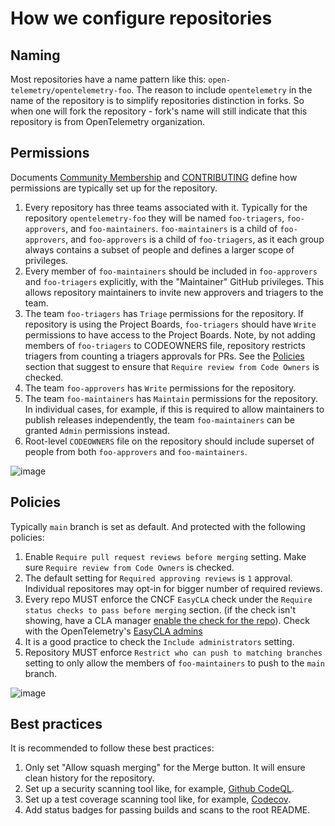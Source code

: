 # How we configure repositories

## Naming

Most repositories have a name pattern like this:
`open-telemetry/opentelemetry-foo`. The reason to include `opentelemetry` in the
name of the repository is to simplify repositories distinction in forks. So when
one will fork the repository - fork's name will still indicate that this
repository is from OpenTelemetry organization.

## Permissions

Documents [Community Membership](../community-membership.md) and
[CONTRIBUTING](../CONTRIBUTING.md) define how permissions are typically set up
for the repository.

1. Every repository has three teams associated with it. Typically for the
   repository `opentelemetry-foo` they will be named `foo-triagers`, `foo-approvers`,
   and `foo-maintainers`. `foo-maintainers` is a child of `foo-approvers`, and 
   `foo-approvers` is a child of `foo-triagers`, as it each group always contains 
   a subset of people and defines a larger scope of privileges.
2. Every member of `foo-maintainers` should be included in
   `foo-approvers` and `foo-triagers` explicitly, with the "Maintainer" GitHub 
   privileges. This allows repository maintainers to invite new approvers and 
   triagers to the team.
3. The team `foo-triagers` has `Triage` permissions for the repository. If repository
   is using the Project Boards, `foo-triagers` should have `Write` permissions to
   have access to the Project Boards. Note, by not adding members of `foo-triagers` to
   CODEOWNERS file, repository restricts triagers from counting a triagers approvals for
   PRs. See the [Policies](#policies) section that suggest to ensure that `Require
   review from Code Owners` is checked.
4. The team `foo-approvers` has `Write` permissions for the repository.
5. The team `foo-maintainers` has `Maintain` permissions for the
   repository.
   In individual cases, for example, if this is required to allow maintainers to publish releases independently,
   the team `foo-maintainers` can be granted `Admin` permissions instead.
6. Root-level `CODEOWNERS` file on the repository should include superset of
   people from both `foo-approvers` and `foo-maintainers`.

![image](https://user-images.githubusercontent.com/9950081/57563719-d7b6b300-7355-11e9-9ebb-3c4f549336bc.png)

## Policies

Typically `main` branch is set as default. And protected with the following
policies:

1. Enable `Require pull request reviews before merging` setting. Make sure
   `Require review from Code Owners` is checked.
2. The default setting for `Required approving reviews` is `1` approval. Individual 
   repositores may opt-in for bigger number of required reviews.
3. Every repo MUST enforce the CNCF `EasyCLA` check under the
   `Require status checks to pass before merging` section. (if the check isn't
   showing, have a CLA manager [enable the check for the
   repo](https://project.lfcla.com/#/project/a0941000002wBz4AAE/cla)). Check
   with the OpenTelemetry's [EasyCLA admins](../assets.md#user-content-opentelemetry-managed-assets:~:text=Easy%20CLA) 
4. It is a good practice to check the `Include administrators` setting.
5. Repository MUST enforce `Restrict who can push to matching branches` setting
   to only allow the members of `foo-maintainers` to push to the `main`
   branch.

![image](https://user-images.githubusercontent.com/9950081/57563714-c5d51000-7355-11e9-80c8-68374e2de2f6.png)

## Best practices

It is recommended to follow these best practices:

1. Only set "Allow squash merging" for the Merge button. It will ensure clean
   history for the repository.
2. Set up a security scanning tool like, for example, [Github CodeQL](https://docs.github.com/en/code-security/secure-coding/automatically-scanning-your-code-for-vulnerabilities-and-errors/configuring-code-scanning).
3. Set up a test coverage scanning tool like, for example, [Codecov](https://codecov.io/).
4. Add status badges for passing builds and scans to the root README.
